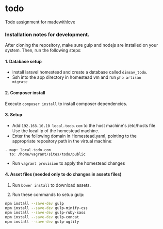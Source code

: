 todo
====

Todo assignment for madewithlove

### Installation notes for development.
After cloning the repository, make sure gulp and nodejs are installed on your system.
Then, run the following steps:

#### 1. Database setup

* Install laravel homestead and create a database called `dimsav_todo`.
* Ssh into the app directory in homestead vm and run `php artisan migrate`

#### 2. Composer install

Execute `composer install` to install composer dependencies.

#### 3. Setup

* Add `192.168.10.10 local.todo.com` to the host machine's /etc/hosts file. Use the local ip of the homestead machine.
* Enter the following domain in Homestead.yaml, pointing to the appropriate repository path in the virtual machine:

```
- map: local.todo.com
  to: /home/vagrant/sites/todo/public
```

* Run `vagrant provision` to apply the homestead changes

#### 4. Asset files (needed only to do changes in assets files)

1. Run `bower install` to download assets.

2. Run these commands to setup gulp:

```bash
npm install --save-dev gulp
npm install --save-dev gulp-minify-css
npm install --save-dev gulp-ruby-sass
npm install --save-dev gulp-concat
npm install --save-dev gulp-uglify
```

